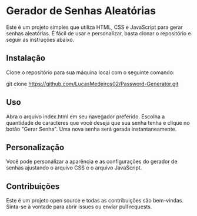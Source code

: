 # Gerador de Senhas Aleatórias
Este é um projeto simples que utiliza HTML, CSS e JavaScript para gerar senhas aleatórias. É fácil de usar e personalizar, basta clonar o repositório e seguir as instruções abaixo.

## Instalação
Clone o repositório para sua máquina local com o seguinte comando:

git clone https://github.com/LucasMedeiros02/Password-Generator.git

## Uso
Abra o arquivo index.html em seu navegador preferido. Escolha a quantidade de caracteres que você deseja que sua senha tenha e clique no botão "Gerar Senha". Uma nova senha será gerada instantaneamente.

## Personalização
Você pode personalizar a aparência e as configurações do gerador de senhas ajustando o arquivo CSS e o arquivo JavaScript.

## Contribuições
Este é um projeto open source e todas as contribuições são bem-vindas. Sinta-se à vontade para abrir issues ou enviar pull requests.
